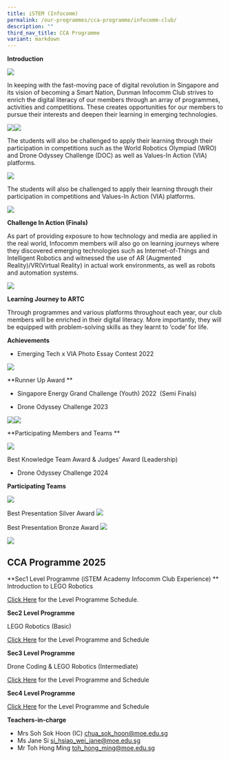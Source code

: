 ```yaml
---
title: iSTEM (Infocomm)
permalink: /our-programmes/cca-programme/infocomm-club/
description: ""
third_nav_title: CCA Programme
variant: markdown
---
```

**Introduction** 

![](/images/CCA%20Photos/Pic_1_Infocomm_Noticeboard.jpg)

In keeping with the fast-moving pace of digital revolution in Singapore and its vision of becoming a Smart Nation, Dunman Infocomm Club strives to enrich the digital literacy of our members through an array of programmes, activities and competitions. These creates opportunities for our members to pursue their interests and deepen their learning in emerging technologies.

  
![](/images/Pic_2_Infocomm_Team___CCA_Fair.jpg)![](/images/Pic_3_Sec2_Workshop.jpg)

The students will also be challenged to apply their learning through their participation in competitions such as the World Robotics Olympiad (WRO) and Drone Odyssey Challenge (DOC) as well as Values-In Action (VIA) platforms.

![](/images/CCA%20Photos/Infocomm%20Club/Pic_4_Student_Work.jpg)

The students will also be challenged to apply their learning through their participation in competitions and Values-In Action (VIA) platforms. 

![](/images/CCA%20Photos/Pic_5_DOC_Final__Challenge_In_Action_.jpg)  

**Challenge In Action (Finals)** 

As part of providing exposure to how technology and media are applied in the real world, Infocomm members will also go on learning journeys where they discovered emerging technologies such as Internet-of-Things and Intelligent Robotics and witnessed the use of AR (Augmented Reality)/VR(Virtual Reality) in actual work environments, as well as robots and automation systems. 

![](/images/CCA%20Photos/Pic_6_Learning_Journey_to_ARTC.jpg)

**Learning Journey to ARTC**
 
Through programmes and various platforms throughout each year, our club members will be enriched in their digital literacy. More importantly, they will be equipped with problem-solving skills as they learnt to ‘code’ for life. 



  
**Achievements**

*   Emerging Tech x VIA Photo Essay Contest 2022 
    
![](/images/CCA%20Photos/Infocomm%20Club/Pic_7_VIA_Photo_Essay_Contest_2022a.jpg)

**Runner Up Award  **

*   Singapore Energy Grand Challenge (Youth) 2022  (Semi Finals)  

*   Drone Odyssey Challenge 2023
    
![](/images/CCA%20Photos/Pic_8_Participants_of_DOC.jpg)![](/images/CCA%20Photos/Infocomm%20Club/Pic_9_DOC_Teams.jpg)

**Participating Members and Teams **

![](/images/CCA%20Photos/Infocomm%20Club/Pic_10_Award_Winners_of_DOCa.jpg)

Best Knowledge Team Award & Judges’ Award (Leadership)

*   Drone Odyssey Challenge 2024
    

**Participating Teams**

![](/images/CCA%20Photos/Infocomm%20Club/Pic_11_Participating_Teams_2024z.jpg)  

Best Presentation Silver Award 
![](/images/CCA%20Photos/Infocomm%20Club/Pic_13_Best_Presentation_Silver_Award_2024a.jpg)

Best Presentation Bronze Award
![](/images/CCA%20Photos/Infocomm%20Club/Pic_14_Best_Presentation_Bronze_Award_2024a.jpg)

![](/images/CCA%20Photos/Infocomm%20Club/Pic_15_Sec1_iSTEM_Programme__Students_Work_a.png)
 
## CCA Programme 2025 

**Sec1 Level Programme (iSTEM Academy Infocomm Club Experience) **
Introduction to LEGO Robotics

[Click Here](https://drive.google.com/file/d/1RJvwP4HfwmBcYe12TM3OxU2YapiGgbRc/view?usp=drive_link) for the Level Programme Schedule.

**Sec2 Level Programme**

LEGO Robotics (Basic) 

[Click Here](https://drive.google.com/file/d/1G9IBis2riHVD5Xg1S7Y9GQEEgaTswwG2/view?usp=sharing) for the Level Programme and Schedule

**Sec3 Level Programme**

Drone Coding & LEGO Robotics (Intermediate) 

[Click Here](https://drive.google.com/file/d/1vSLBMsb6yB4CsmzrrBSksfGQEI_UT-0X/view?usp=sharing) for the Level Programme and Schedule


**Sec4 Level Programme**

[Click Here](https://drive.google.com/file/d/1jOm-IogrjPL_OADU2oukktd9Fs5bdwVw/view?usp=drive_link) for the Level Programme and Schedule


**Teachers-in-charge**

* Mrs Soh Sok Hoon (IC) [chua\_sok\_hoon@moe.edu.sg](mailto:chua_sok_hoon@moe.edu.sg) 
* Ms Jane Si [si\_hsiao\_wei\_jane@moe.edu.sg](mailto:si_hsiao_wei_jane@moe.edu.sg)
* Mr Toh Hong Ming [toh\_hong_ming@moe.edu.sg](mailto:ton_hong_ming@moe.edu.sg)